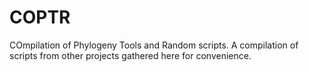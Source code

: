 # COPTR
COmpilation of Phylogeny Tools and Random scripts. A compilation of scripts from other projects gathered here for convenience.
